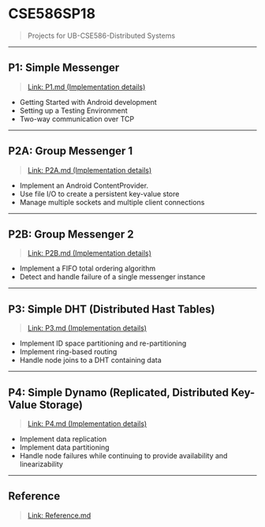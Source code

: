 # CSE586SP18
> Projects for UB-CSE586-Distributed Systems     

---    

## P1: Simple Messenger   
> [Link: P1.md (Implementation details)](https://github.com/lzsdodo/CSE586SP18/blob/master/docs/P1.md)    

- Getting Started with Android development    
- Setting up a Testing Environment    
- Two-way communication over TCP    

---    

## P2A: Group Messenger 1    
> [Link: P2A.md (Implementation details)](https://github.com/lzsdodo/CSE586SP18/blob/master/docs/P2A.md)    

- Implement an Android ContentProvider.    
- Use file I/O to create a persistent key-value store     
- Manage multiple sockets and multiple client connections     

---    

## P2B: Group Messenger 2    
> [Link: P2B.md (Implementation details)](https://github.com/lzsdodo/CSE586SP18/blob/master/docs/P2B.md)    

- Implement a FIFO total ordering algorithm    
- Detect and handle failure of a single messenger instance    

---    

## P3: Simple DHT (Distributed Hast Tables)    
> [Link: P3.md (Implementation details)](https://github.com/lzsdodo/CSE586SP18/blob/master/docs/P3.md)    

- Implement ID space partitioning and re-partitioning    
- Implement ring-based routing    
- Handle node joins to a DHT containing data    

---    


## P4: Simple Dynamo (Replicated, Distributed Key-Value Storage)
> [Link: P4.md (Implementation details)](https://github.com/lzsdodo/CSE586SP18/blob/master/docs/P4.md)

- Implement data replication		
- Implement data partitioning		
- Handle node failures while continuing to provide availability and linearizability			

---		

## Reference    
> [Link: Reference.md](https://github.com/lzsdodo/CSE586SP18/blob/master/Reference.md)    